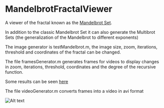 # MandelbrotFractalViewer

A viewer of the fractal known as the [Mandelbrot Set](https://en.wikipedia.org/wiki/Mandelbrot_set).

In addition to the classic Mandelbrot Set it can also generate the Multibrot Sets (the generalization of the Mandelbrot to different exponents)

The image generator is testMandelbrot.m, the image size, zoom, iterations, threshold and coordinates of the fractal can be changed.

The file framesGenerator.m generates frames for videos to display changes in zoom, iterations, threshold, coordinates and the degree of the recursive function.

Some results can be seen [here](https://www.instagram.com/p/C0Lyx1Eu1j0/)

The file videoGenerator.m converts frames into a video in avi format

<img title="a title" alt="Alt text" src="https://i.imgur.com/J12WfWs.jpeg">

